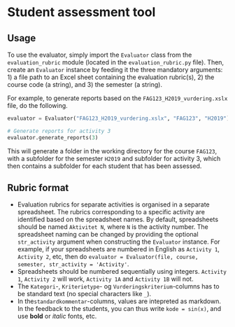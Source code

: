 # Student assessment tool


## Usage

To use the evaluator, simply import the `Evaluator` class from the `evaluation_rubric` module (located in the `evaluation_rubric.py` file). Then, create an `Evaluator` instance by feeding it the three mandatory arguments: 1) a file path to an Excel sheet containing the evaluation rubric(s), 2) the course code (a string), and 3) the semester (a string).

For example, to generate reports based on the `FAG123_H2019_vurdering.xslx` file, do the following.

```python
evaluator = Evaluator("FAG123_H2019_vurdering.xslx", "FAG123", "H2019")

# Generate reports for activity 3
evaluator.generate_reports(3)
```

This will generate a folder in the working directory for the course `FAG123`, with a subfolder for the semester `H2019` and subfolder for activity 3, which then contains a subfolder for each student that has been assessed.

## Rubric format

- Evaluation rubrics for separate activities is organised in a separate spreadsheet. The rubrics corresponding to a specific activity are identified based on the spreadsheet names. By default, spreadsheets should be named `Aktivitet N`, where `N` is the activity number. The spreadsheet naming can be changed by providing the optional `str_activity` argument when constructing the  `Evaluator` instance. For example, if your spreadsheets are numbered in English as `Activity 1`, `Activity 2`, etc, then do `evaluator = Evaluator(file, course, semester, str_activity = 'Activity'`.
- Spreadsheets should be numbered sequentially using integers. `Activity 1`, `Activity 2` will work, `Activity 1A` and `Activity 1B` will not.
- The `Kategori`-, `Kriterietype`- og `Vurderingskriterium`-columns has to be standard text (no special characters like `_`).
- In the`standardkommentar`-columns, values are intepreted as markdown. In the feedback to the students, you can thus write `kode = sin(x)`, and use **bold** or *italic* fonts, etc.